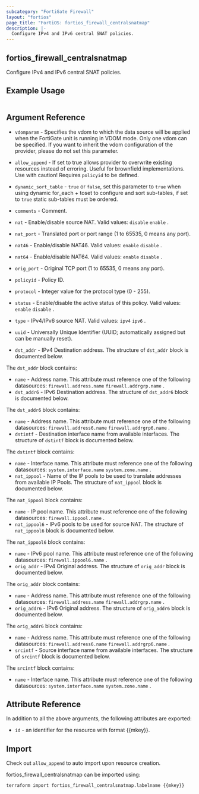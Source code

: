 ```yaml
---
subcategory: "FortiGate Firewall"
layout: "fortios"
page_title: "FortiOS: fortios_firewall_centralsnatmap"
description: |-
  Configure IPv4 and IPv6 central SNAT policies.
---
```


## fortios_firewall_centralsnatmap
Configure IPv4 and IPv6 central SNAT policies.

## Example Usage

```hcl

```

## Argument Reference
* `vdomparam` - Specifies the vdom to which the data source will be applied when the FortiGate unit is running in VDOM mode. Only one vdom can be specified. If you want to inherit the vdom configuration of the provider, please do not set this parameter.
* `allow_append` - If set to true allows provider to overwrite existing resources instead of erroring. Useful for brownfield implementations. Use with caution! Requires `policyid` to be defined.
* `dynamic_sort_table` - `true` or `false`, set this parameter to `true` when using dynamic for_each + toset to configure and sort sub-tables, if set to `true` static sub-tables must be ordered.

* `comments` - Comment.
* `nat` - Enable/disable source NAT. Valid values: `disable` `enable` .
* `nat_port` - Translated port or port range (1 to 65535, 0 means any port).
* `nat46` - Enable/disable NAT46. Valid values: `enable` `disable` .
* `nat64` - Enable/disable NAT64. Valid values: `enable` `disable` .
* `orig_port` - Original TCP port (1 to 65535, 0 means any port).
* `policyid` - Policy ID.
* `protocol` - Integer value for the protocol type (0 - 255).
* `status` - Enable/disable the active status of this policy. Valid values: `enable` `disable` .
* `type` - IPv4/IPv6 source NAT. Valid values: `ipv4` `ipv6` .
* `uuid` - Universally Unique Identifier (UUID; automatically assigned but can be manually reset).
* `dst_addr` - IPv4 Destination address. The structure of `dst_addr` block is documented below.

The `dst_addr` block contains:

* `name` - Address name. This attribute must reference one of the following datasources: `firewall.address.name` `firewall.addrgrp.name` .
* `dst_addr6` - IPv6 Destination address. The structure of `dst_addr6` block is documented below.

The `dst_addr6` block contains:

* `name` - Address name. This attribute must reference one of the following datasources: `firewall.address6.name` `firewall.addrgrp6.name` .
* `dstintf` - Destination interface name from available interfaces. The structure of `dstintf` block is documented below.

The `dstintf` block contains:

* `name` - Interface name. This attribute must reference one of the following datasources: `system.interface.name` `system.zone.name` .
* `nat_ippool` - Name of the IP pools to be used to translate addresses from available IP Pools. The structure of `nat_ippool` block is documented below.

The `nat_ippool` block contains:

* `name` - IP pool name. This attribute must reference one of the following datasources: `firewall.ippool.name` .
* `nat_ippool6` - IPv6 pools to be used for source NAT. The structure of `nat_ippool6` block is documented below.

The `nat_ippool6` block contains:

* `name` - IPv6 pool name. This attribute must reference one of the following datasources: `firewall.ippool6.name` .
* `orig_addr` - IPv4 Original address. The structure of `orig_addr` block is documented below.

The `orig_addr` block contains:

* `name` - Address name. This attribute must reference one of the following datasources: `firewall.address.name` `firewall.addrgrp.name` .
* `orig_addr6` - IPv6 Original address. The structure of `orig_addr6` block is documented below.

The `orig_addr6` block contains:

* `name` - Address name. This attribute must reference one of the following datasources: `firewall.address6.name` `firewall.addrgrp6.name` .
* `srcintf` - Source interface name from available interfaces. The structure of `srcintf` block is documented below.

The `srcintf` block contains:

* `name` - Interface name. This attribute must reference one of the following datasources: `system.interface.name` `system.zone.name` .

## Attribute Reference

In addition to all the above arguments, the following attributes are exported:
* `id` - an identifier for the resource with format {{mkey}}.

## Import

Check out `allow_append` to auto import upon resource creation.

fortios_firewall_centralsnatmap can be imported using:
```sh
terraform import fortios_firewall_centralsnatmap.labelname {{mkey}}
```
